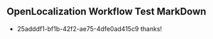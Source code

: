 ## OpenLocalization Workflow Test MarkDown
* 25adddf1-bf1b-42f2-ae75-4dfe0ad415c9 thanks!

<!--HONumber=Sep16_HO1-->


